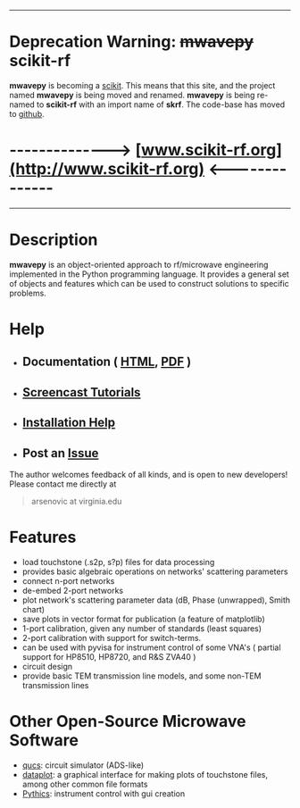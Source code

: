 
---

# Deprecation Warning: ~~mwavepy~~  scikit-rf #
**mwavepy** is becoming a [scikit](http://scikits.appspot.com/). This means that this site, and the project named **mwavepy** is being moved and renamed. **mwavepy** is being re-named to **scikit-rf** with an import name of **skrf**. The code-base has moved to [github](https://github.com/scikit-rf/scikit-rf/wiki).

# --------------> [www.scikit-rf.org](http://www.scikit-rf.org) <-------------- #

---

# Description #

**mwavepy** is an object-oriented approach to rf/microwave engineering
implemented in the Python programming language. It provides a general set of
objects and features which can be used to construct solutions to
specific problems.



# Help #
  * ## Documentation ( [HTML](http://packages.python.org/mwavepy/#), [PDF](http://mwavepy.googlecode.com/files/mwavepy-1.51.pdf) ) ##
  * ## [Screencast Tutorials](http://code.google.com/p/mwavepy/wiki/Screencast_Tutorials) ##
  * ## [Installation Help](http://packages.python.org/mwavepy/installation.html) ##
  * ## Post an [Issue ](http://code.google.com/p/mwavepy/issues/list) ##

The author welcomes feedback of all kinds, and is open to new developers! Please contact me directly at
> arsenovic at virginia.edu



# Features #
  * load touchstone (.s2p, s?p) files for data processing
  * provides basic algebraic operations on networks' scattering parameters
  * connect n-port networks
  * de-embed 2-port networks
  * plot network's scattering parameter data (dB, Phase (unwrapped), Smith chart)
  * save plots in vector format for publication (a feature of matplotlib)
  * 1-port calibration, given any number of standards (least squares)
  * 2-port calibration with support for switch-terms.
  * can be used with pyvisa for instrument control of some VNA's ( partial support for HP8510, HP8720, and R&S ZVA40 )
  * circuit design
  * provide basic TEM transmission line models, and some non-TEM transmission lines


# Other Open-Source Microwave Software #
  * [qucs](http://qucs.sourceforge.net/): circuit simulator (ADS-like)
  * [dataplot](http://www.h-renrew.de/h/dataplot/dataplot.html): a graphical interface for making plots of touchstone files, among other common file formats
  * [Pythics](http://code.google.com/p/pythics): instrument control with gui creation
